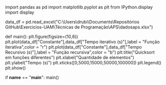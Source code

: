 import pandas as pd
import matplotlib.pyplot as plt
from IPython.display import display

data_df = pd.read_excel("C:\\Users\\drubi\\Documents\\Repositórios GitHub\\Exercicios-UAM\\Técnicas de Programação\\APS\\dadosaps.xlsx")

def main():
    plt.figure(figsize=(10,6))
    plt.plot(data_df["Constante"],data_df["Tempo iterativo (s)"],label = "Função iterativa",color = "r")
    plt.plot(data_df["Constante"],data_df["Tempo Recursivo (s)"],label = "Função recursiva",color = "b")
    plt.title("Quicksort em funções diferentes")
    plt.xlabel("Quantidade de elementos")
    plt.ylabel("Tempo (s)")
    plt.xticks([0,5000,15000,50000,100000])
    plt.legend()
    plt.show()

if __name__ == "__main__":
    main()
